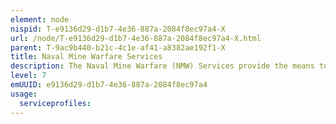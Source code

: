 ```yaml
---
element: node
nispid: T-e9136d29-d1b7-4e36-887a-2084f8ec97a4-X
url: /node/T-e9136d29-d1b7-4e36-887a-2084f8ec97a4-X.html
parent: T-9ac9b440-b21c-4c1e-af41-a8382ae192f1-X
title: Naval Mine Warfare Services
description: The Naval Mine Warfare (NMW) Services provide the means to support management of various types of NMW data such as mines, intelligence information, NMW areas and plans. These services also include functions related to Mine Countermeasures (MCM) planning, evaluation, and risk assessment. Additionally, the support for mine hunting SONAR is provided to estimate probability of detection and categorization of echoes.
level: 7
emUUID: e9136d29-d1b7-4e36-887a-2084f8ec97a4
usage:
  serviceprofiles:
---
```

